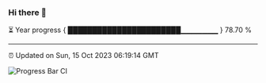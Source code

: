 ### Hi there 👋

⏳ Year progress { ███████████████████████▁▁▁▁▁▁▁ } 78.70 %

---

⏰ Updated on Sun, 15 Oct 2023 06:19:14 GMT

![Progress Bar CI](https://github.com/liununu/liununu/workflows/Progress%20Bar%20CI/badge.svg)
